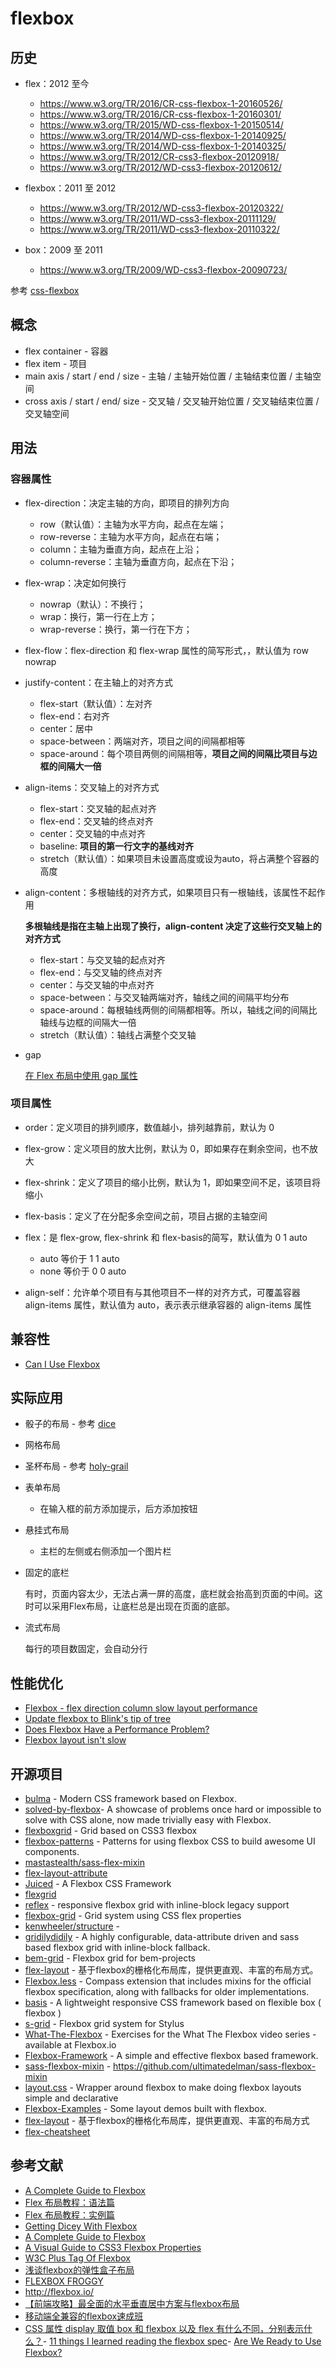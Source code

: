 # flexbox

## 历史

- flex：2012 至今

    - https://www.w3.org/TR/2016/CR-css-flexbox-1-20160526/
    - https://www.w3.org/TR/2016/CR-css-flexbox-1-20160301/
    - https://www.w3.org/TR/2015/WD-css-flexbox-1-20150514/
    - https://www.w3.org/TR/2014/WD-css-flexbox-1-20140925/
    - https://www.w3.org/TR/2014/WD-css-flexbox-1-20140325/
    - https://www.w3.org/TR/2012/CR-css3-flexbox-20120918/
    - https://www.w3.org/TR/2012/WD-css3-flexbox-20120612/

- flexbox：2011 至 2012 

    - https://www.w3.org/TR/2012/WD-css3-flexbox-20120322/
    - https://www.w3.org/TR/2011/WD-css3-flexbox-20111129/
    - https://www.w3.org/TR/2011/WD-css3-flexbox-20110322/

- box：2009 至 2011 

    - https://www.w3.org/TR/2009/WD-css3-flexbox-20090723/


参考 [css-flexbox](https://drafts.csswg.org/css-flexbox/)

## 概念

- flex container - 容器
- flex item - 项目
- main axis / start / end / size - 主轴 / 主轴开始位置 / 主轴结束位置 / 主轴空间
- cross axis / start / end/ size - 交叉轴 / 交叉轴开始位置 / 交叉轴结束位置 / 交叉轴空间

## 用法

### 容器属性

- flex-direction：决定主轴的方向，即项目的排列方向

    - row（默认值）：主轴为水平方向，起点在左端；
    - row-reverse：主轴为水平方向，起点在右端；
    - column：主轴为垂直方向，起点在上沿；
    - column-reverse：主轴为垂直方向，起点在下沿；

- flex-wrap：决定如何换行

    - nowrap（默认）：不换行；
    - wrap：换行，第一行在上方；
    - wrap-reverse：换行，第一行在下方；

- flex-flow：flex-direction 和 flex-wrap 属性的简写形式，，默认值为 row nowrap
- justify-content：在主轴上的对齐方式

    - flex-start（默认值）：左对齐
    - flex-end：右对齐
    - center：居中
    - space-between：两端对齐，项目之间的间隔都相等
    - space-around：每个项目两侧的间隔相等，**项目之间的间隔比项目与边框的间隔大一倍**

- align-items：交叉轴上的对齐方式

    - flex-start：交叉轴的起点对齐
    - flex-end：交叉轴的终点对齐
    - center：交叉轴的中点对齐
    - baseline: **项目的第一行文字的基线对齐**
    - stretch（默认值）：如果项目未设置高度或设为auto，将占满整个容器的高度

- align-content：多根轴线的对齐方式，如果项目只有一根轴线，该属性不起作用

    **多根轴线是指在主轴上出现了换行，align-content 决定了这些行交叉轴上的对齐方式**

    - flex-start：与交叉轴的起点对齐
    - flex-end：与交叉轴的终点对齐
    - center：与交叉轴的中点对齐
    - space-between：与交叉轴两端对齐，轴线之间的间隔平均分布
    - space-around：每根轴线两侧的间隔都相等。所以，轴线之间的间隔比轴线与边框的间隔大一倍
    - stretch（默认值）：轴线占满整个交叉轴

- gap

    [在 Flex 布局中使用 gap 属性](https://yogwang.site/2021/CSS-use-gap-in-flex-layout/)

### 项目属性

- order：定义项目的排列顺序，数值越小，排列越靠前，默认为 0
- flex-grow：定义项目的放大比例，默认为 0，即如果存在剩余空间，也不放大
- flex-shrink：定义了项目的缩小比例，默认为 1，即如果空间不足，该项目将缩小
- flex-basis：定义了在分配多余空间之前，项目占据的主轴空间
- flex：是 flex-grow, flex-shrink 和 flex-basis的简写，默认值为 0 1 auto

    - auto 等价于 1 1 auto
    - none 等价于 0 0 auto

- align-self：允许单个项目有与其他项目不一样的对齐方式，可覆盖容器 align-items 属性，默认值为 auto，表示表示继承容器的 align-items 属性

## 兼容性

- [Can I Use Flexbox](http://caniuse.com/#feat=flexbox)

## 实际应用

- 骰子的布局 - 参考 [dice](./application/dice.html)
- 网格布局
- 圣杯布局 - 参考 [holy-grail](./application/holy-grail.html)
- 表单布局

    - 在输入框的前方添加提示，后方添加按钮

- 悬挂式布局

    - 主栏的左侧或右侧添加一个图片栏

- 固定的底栏

    有时，页面内容太少，无法占满一屏的高度，底栏就会抬高到页面的中间。这时可以采用Flex布局，让底栏总是出现在页面的底部。

- 流式布局

    每行的项目数固定，会自动分行

## 性能优化

- [Flexbox - flex direction column slow layout performance](https://bugs.webkit.org/show_bug.cgi?id=150445)
- [Update flexbox to Blink's tip of tree](https://bugs.webkit.org/show_bug.cgi?id=168657)
- [Does Flexbox Have a Performance Problem?](https://css-tricks.com/does-flexbox-have-a-performance-problem/)
- [Flexbox layout isn't slow](https://developers.google.com/web/updates/2013/10/Flexbox-layout-isn-t-slow)

## 开源项目

- [bulma](https://github.com/jgthms/bulma) - Modern CSS framework based on Flexbox.
- [solved-by-flexbox](https://github.com/philipwalton/solved-by-flexbox)- A showcase of problems once hard or impossible to solve with CSS alone, now made trivially easy with Flexbox.
- [flexboxgrid](https://github.com/kristoferjoseph/flexboxgrid) - Grid based on CSS3 flexbox
- [flexbox-patterns](https://github.com/cjcenizal/flexbox-patterns) - Patterns for using flexbox CSS to build awesome UI components.
- [mastastealth/sass-flex-mixin](https://github.com/mastastealth/sass-flex-mixin)
- [flex-layout-attribute](https://github.com/StefanKovac/flex-layout-attribute)
- [Juiced](https://github.com/ovdojoey/Juiced) - A Flexbox CSS Framework
- [flexgrid](https://github.com/ptb/flexgrid)
- [reflex](https://github.com/leejordan/reflex) - responsive flexbox grid with inline-block legacy support
- [flexbox-grid](https://github.com/zemirco/flexbox-grid) - Grid system using CSS flex properties
- [kenwheeler/structure](https://github.com/kenwheeler/structure) - 
- [gridilydidily](https://github.com/philippkuehn/gridilydidily) - A highly configurable, data-attribute driven and sass based flexbox grid with inline-block fallback.
- [bem-grid](https://github.com/bem-contrib/bem-grid) - Flexbox grid for bem-projects
- [flex-layout](https://github.com/Coffcer/flex-layout) - 基于flexbox的栅格化布局库，提供更直观、丰富的布局方式。
- [Flexbox.less](https://github.com/ProLoser/Flexbox.less) - Compass extension that includes mixins for the official flexbox specification, along with fallbacks for older implementations.
- [basis](https://github.com/sass-basis/basis) - A lightweight responsive CSS framework based on flexible box ( flexbox )
- [s-grid](https://github.com/juliancwirko/s-grid) - Flexbox grid system for Stylus
- [What-The-Flexbox](https://github.com/wesbos/What-The-Flexbox) - Exercises for the What The Flexbox video series - available at Flexbox.io
- [Flexbox-Framework](https://github.com/fclaussen/Flexbox-Framework) - A simple and effective flexbox based framework.
- [sass-flexbox-mixin](https://github.com/ultimatedelman/sass-flexbox-mixin) - https://github.com/ultimatedelman/sass-flexbox-mixin
- [layout.css](https://github.com/lapwinglabs/layout.css) - Wrapper around flexbox to make doing flexbox layouts simple and declarative
- [Flexbox-Examples](https://github.com/callmenick/Flexbox-Examples) - Some layout demos built with flexbox.
- [flex-layout](https://github.com/Coffcer/flex-layout) - 基于flexbox的栅格化布局库，提供更直观、丰富的布局方式
- [flex-cheatsheet](https://github.com/yoksel/flex-cheatsheet)

## 参考文献

- [A Complete Guide to Flexbox](https://css-tricks.com/snippets/css/a-guide-to-flexbox/#flexbox-background)
- [Flex 布局教程：语法篇](http://www.ruanyifeng.com/blog/2015/07/flex-grammar.html)
- [Flex 布局教程：实例篇](http://www.ruanyifeng.com/blog/2015/07/flex-examples.html)
- [Getting Dicey With Flexbox](https://davidwalsh.name/flexbox-dice)
- [A Complete Guide to Flexbox](https://css-tricks.com/snippets/css/a-guide-to-flexbox/)
- [A Visual Guide to CSS3 Flexbox Properties](https://scotch.io/tutorials/a-visual-guide-to-css3-flexbox-properties)
- [W3C Plus Tag Of Flexbox](http://www.w3cplus.com/blog/tags/157.html)
- [浅谈flexbox的弹性盒子布局](http://www.alloyteam.com/2015/05/xi-shuo-flexbox-dan-xing-he-zi-bu-ju/)
- [FLEXBOX FROGGY](http://flexboxfroggy.com/)
- http://flexbox.io/
- [【前端攻略】最全面的水平垂直居中方案与flexbox布局](http://www.cnblogs.com/coco1s/p/4444383.html)
- [移动端全兼容的flexbox速成班](https://isux.tencent.com/flexbox.html)
- [CSS 属性 display 取值 box 和 flexbox 以及 flex 有什么不同，分别表示什么？](https://www.zhihu.com/question/25147729)- [11 things I learned reading the flexbox spec](https://hackernoon.com/11-things-i-learned-reading-the-flexbox-spec-5f0c799c776b)- [Are We Ready to Use Flexbox?](https://www.sitepoint.com/are-we-ready-to-use-flexbox/)
